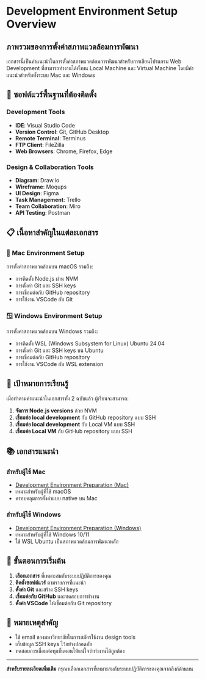 # Development Environment Setup Overview

## ภาพรวมของการตั้งค่าสภาพแวดล้อมการพัฒนา

เอกสารนี้เป็นคำแนะนำในการตั้งค่าสภาพแวดล้อมการพัฒนาสำหรับการเขียนโปรแกรม Web Development ที่สามารถทำงานได้ทั้งบน Local Machine และ Virtual Machine โดยมีคำแนะนำสำหรับทั้งระบบ Mac และ Windows

## 🔧 ซอฟต์แวร์พื้นฐานที่ต้องติดตั้ง

### Development Tools
- **IDE**: Visual Studio Code
- **Version Control**: Git, GitHub Desktop
- **Remote Terminal**: Terminus
- **FTP Client**: FileZilla
- **Web Browsers**: Chrome, Firefox, Edge

### Design & Collaboration Tools
- **Diagram**: Draw.io
- **Wireframe**: Moqups
- **UI Design**: Figma
- **Task Management**: Trello
- **Team Collaboration**: Miro
- **API Testing**: Postman

## 📋 เนื้อหาสำคัญในแต่ละเอกสาร

### 🍎 Mac Environment Setup
การตั้งค่าสภาพแวดล้อมบน macOS รวมถึง:
- การติดตั้ง Node.js ผ่าน NVM
- การตั้งค่า Git และ SSH keys
- การเชื่อมต่อกับ GitHub repository
- การใช้งาน VSCode กับ Git

### 🪟 Windows Environment Setup
การตั้งค่าสภาพแวดล้อมบน Windows รวมถึง:
- การติดตั้ง WSL (Windows Subsystem for Linux) Ubuntu 24.04
- การตั้งค่า Git และ SSH keys บน Ubuntu
- การเชื่อมต่อกับ GitHub repository
- การใช้งาน VSCode กับ WSL extension

## 🎯 เป้าหมายการเรียนรู้

เมื่อทำตามคำแนะนำในเอกสารทั้ง 2 ฉบับแล้ว ผู้เรียนจะสามารถ:

1. **จัดการ Node.js versions** ด้วย NVM
2. **เชื่อมต่อ local development** กับ GitHub repository แบบ SSH
3. **เชื่อมต่อ local development** กับ Local VM แบบ SSH
4. **เชื่อมต่อ Local VM** กับ GitHub repository แบบ SSH

## 📚 เอกสารแนะนำ

### สำหรับผู้ใช้ Mac
- [Development Environment Preparation (Mac)](Development%20Environment%20Preparation%20(Mac).md)
- เหมาะสำหรับผู้ที่ใช้ macOS
- ครอบคลุมการตั้งค่าแบบ native บน Mac

### สำหรับผู้ใช้ Windows
- [Development Environment Preparation (Windows)](Development%20Environment%20Preparation%20(Windows).md)
- เหมาะสำหรับผู้ที่ใช้ Windows 10/11
- ใช้ WSL Ubuntu เป็นสภาพแวดล้อมการพัฒนาหลัก

## 🚀 ขั้นตอนการเริ่มต้น

1. **เลือกเอกสาร** ที่เหมาะสมกับระบบปฏิบัติการของคุณ
2. **ติดตั้งซอฟต์แวร์** ตามรายการที่แนะนำ
3. **ตั้งค่า Git** และสร้าง SSH keys
4. **เชื่อมต่อกับ GitHub** และทดสอบการทำงาน
5. **ตั้งค่า VSCode** ให้เชื่อมต่อกับ Git repository

## 📝 หมายเหตุสำคัญ

- ใช้ email ของมหาวิทยาลัยในการสมัครใช้งาน design tools
- เก็บข้อมูล SSH keys ไว้อย่างปลอดภัย
- ทดสอบการเชื่อมต่อทุกขั้นตอนให้แน่ใจว่าทำงานได้ถูกต้อง

---

**สำหรับรายละเอียดเพิ่มเติม** กรุณาเลือกเอกสารที่เหมาะสมกับระบบปฏิบัติการของคุณจากลิงก์ด้านบน